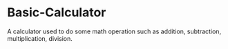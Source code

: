 # Basic-Calculator
A calculator used to do some math operation such as addition, subtraction, multiplication, division.
